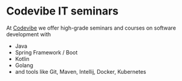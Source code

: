 # Codevibe IT seminars

At [Codevibe](https://codevibe.de) we offer high-grade seminars and courses on software development with

- Java
- Spring Framework / Boot
- Kotlin
- Golang
- and tools like Git, Maven, Intellij, Docker, Kubernetes

  

